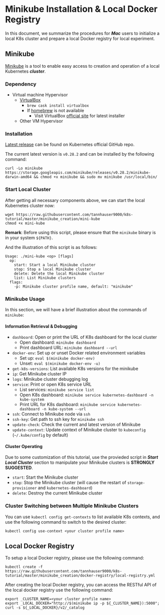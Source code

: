 # Minikube Installation \& Local Docker Registry

In this document, we summarize the procedures for ***Mac*** users to initialize a local K8s cluster and prepare a local Docker registry for local experiment.

## Minikube

[Minikube](https://kubernetes.io/docs/setup/minikube/) is a tool to enable easy access to creation and operation of a local Kubernetes ***cluster***.

### Dependency

- Virtual machine Hypervisor
    - [VirtualBox](https://www.virtualbox.org/wiki/Downloads)
        - `brew cask install virtualbox`
        - If [homebrew](https://brew.sh) is not available
            - Visit VirtualBox [official site](https://www.virtualbox.org/wiki/Downloads) for latest installer
    - Other VM Hypervisor

### Installation

[Latest release](https://github.com/kubernetes/minikube/releases) can be found on Kubernetes official GitHub repo.

The current latest version is `v0.28.2` and can be installed by the following command:

`curl -Lo minikube https://storage.googleapis.com/minikube/releases/v0.28.2/minikube-darwin-amd64 && chmod +x minikube && sudo mv minikube /usr/local/bin/`

### Start Local Cluster

After getting all necessary components above, we can start the local Kubernetes cluster now:

```
wget https://raw.githubusercontent.com/tannhauser9000/k8s-tutorial/master/minikube_creation/mini-kube
chmod +x mini-kube
```

**Remark**: Before using this script, please ensure that the `minikube` binary is in your system `${PATH}`.

And the illustration of this script is as follows:

```
Usage: ./mini-kube <op> [flags]
  op:
    start: Start a local Minikube cluster
    stop: Stop a local Minikube cluster
    delete: Delete the local Minikube cluster
    list: List Minikube clusters
  flags:
    -p: Minikube cluster profile name, default: "minikube"

```

### Minikube Usage

In this section, we will have a brief illustration about the commands of `minikube`:

#### Information Retrieval & Debugging

- `dashboard`: Open or print the URL of K8s dashboard for the local cluster
  - Open dashboard: `minikube dashboard`
  - Print dashboard URL: `minikube dashboard --url`
- `docker-env`: Set up or unset Docker related environment variables
  - Set up: `eval $(minikube docker-env)`
  - Unset: `eval $(minikube docker-env -u)`
- `get-k8s-versions`: List available K8s versions for the minikube
- `ip`: Get Minikube cluster IP
- `logs`: Minikube cluster debugging log
- `service`: Print or open K8s service URL
  - List services: `minikube service list`
  - Open K8s dashboard: `minikube service kubernetes-dashboard -n kube-system`
  - Print URL for K8s dashboard: `minikube service kubernetes-dashboard -n kube-system --url`
- `ssh`: Connect to Minikube node via `ssh`
- `ssh-key`: Get path to ssh key for `minikube ssh`
- `update-check`: Check the current and latest version of Minikube
- `update-context`: Update context of Minikube cluster to `kubeconfig` (`~/.kube/config` by default)

#### Cluster Operating

Due to some customization of this tutorial, use the provieded script in ***Start Local Cluster*** section to manipulate your Minikube clusters is **STRONGLY SUGGESTED**.

- `start`: Start the Minikube cluster
- `stop`: Stop the Minikube cluster (will cause the restart of `storage-provisioner` and `kubernetes-dashboard`)
- `delete`: Destroy the current Minikube cluster

### Cluster Switching between Multiple Minikube Clusters

You can use `kubectl config get-contexts` to list available K8s contexts, and use the following command to switch to the desired cluster:

```
kubectl config use-context <your cluster profile name>
```

## Local Docker Registry

To setup a local Docker registry, please use the following command:

`kubectl create -f https://raw.githubusercontent.com/tannhauser9000/k8s-tutorial/master/minikube_creation/docker-registry/local-registry.yml`

After creating the local Docker registry, you can access the RESTful API of the local docker registry use the following command:

```
export _CLUSTER_NAME=<your cluster profile name>
export _LOCAL_DOCKER="http://$(minikube ip -p ${_CLUSTER_NAME}):5000";
curl -s ${_LOCAL_DOCKER}/v2/_catalog
```

